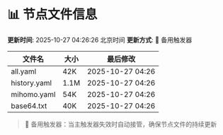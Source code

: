 # 📊 节点文件信息

**更新时间**: 2025-10-27 04:26:26 北京时间
**更新方式**: 🔄 备用触发器

| 文件名 | 大小 | 最后修改 |
|--------|------|----------|
| all.yaml | 42K | 2025-10-27 04:26 |
| history.yaml | 1.1M | 2025-10-27 04:26 |
| mihomo.yaml | 54K | 2025-10-27 04:26 |
| base64.txt | 40K | 2025-10-27 04:26 |

> 🔄 备用触发器：当主触发器失效时自动接管，确保节点文件的持续更新
